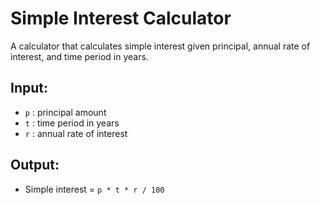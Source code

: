 # Simple Interest Calculator

A calculator that calculates simple interest given principal, annual rate of interest, and time period in years.

## Input:
- `p` : principal amount
- `t` : time period in years
- `r` : annual rate of interest

## Output:
- Simple interest = `p * t * r / 100`
